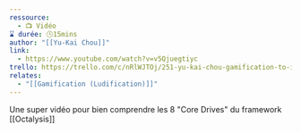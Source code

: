 ```yaml
---
ressource:
  - 📺 Vidéo
⌛ durée: 🕓15mins
author: "[[Yu-Kai Chou]]"
link:
  - https://www.youtube.com/watch?v=v5Qjuegtiyc
trello: https://trello.com/c/nRlWJTOj/251-yu-kai-chou-gamification-to-improve-our-world
relates:
  - "[[Gamification (Ludification)]]"
---
```

Une super vidéo pour bien comprendre les 8 "Core Drives" du framework [[Octalysis]]